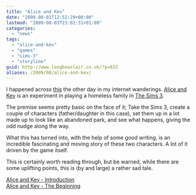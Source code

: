 ```yaml
---
title: "Alice and Kev"
date: "2009-08-01T12:52:29+00:00"
lastmod: "2009-08-03T23:02:31+01:00"
categories: 
  - "news"
tags: 
  - "alice-and-kev"
  - "games"
  - "sims-3"
  - "storyline"
guid: http://www.longbowslair.co.uk/?p=633
aliases: /2009/08/alice-and-kev/
---
```


I happened across [this](http://aliceandkev.wordpress.com/) the other day in my internet wanderings. [Alice and Kev](http://aliceandkev.wordpress.com/) is an experiment in playing a homeless family in [The Sims 3](http://www.thesims3.com/).

The premise seems pretty basic on the face of it; Take the Sims 3, create a couple of characters (father/daughter in this case), set them up in a lot made up to look like an abandoned park, and see what happens, giving the odd nudge along the way.

What this has turned into, with the help of some good writing, is an incredible fascinating and moving story of these two characters. A lot of it driven by the game itself.

This is certainly worth reading through, but be warned, while there are some uplifting points, this is (by and large) a rather sad tale.

[Alice and Kev - Introduction](http://aliceandkev.wordpress.com/2009/06/09/test/)  
[Alice and Kev - The Beginning](http://aliceandkev.wordpress.com/2009/06/09/alice-and-kev/)
